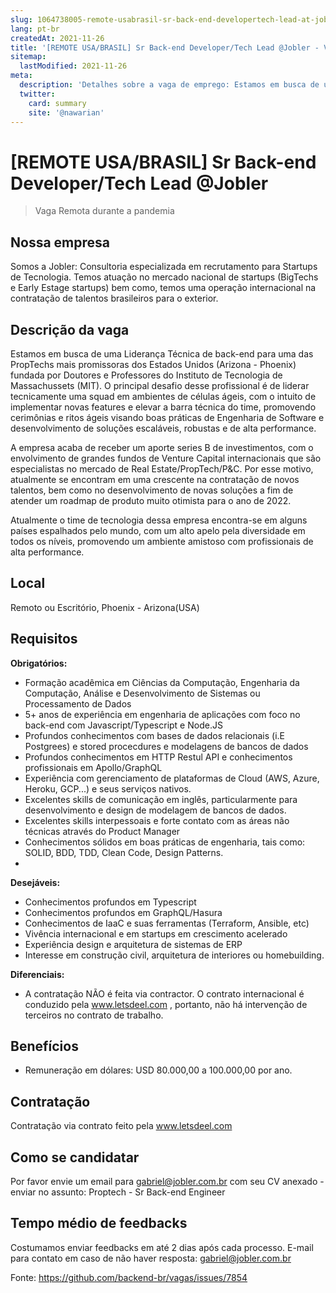 ```yaml
---
slug: 1064738005-remote-usabrasil-sr-back-end-developertech-lead-at-jobler
lang: pt-br
createdAt: 2021-11-26
title: '[REMOTE USA/BRASIL] Sr Back-end Developer/Tech Lead @Jobler - Vaga de Emprego'
sitemap:
  lastModified: 2021-11-26
meta:
  description: 'Detalhes sobre a vaga de emprego: Estamos em busca de uma Liderança Técnica de back-end para uma das PropTechs mais promissoras dos Estados Unidos (Arizona - Phoenix) fundada por Doutores e Professores do Instituto de Tecnologia de Massachussets (MIT). O principal desafio desse profissional é de liderar tecnicamente uma squad em ambientes de células ágeis, com o intuito de implementar novas features e elevar a barra técnica do time, promovendo cerimônias e ritos ágeis visando boas práticas de Engenharia de Software e desenvolvimento de soluções escaláveis, robustas e de alta performance. A empresa acaba de receber um aporte series B de investimentos, com o envolvimento de grandes fundos de Venture Capital internacionais que são especialistas no mercado de Real Estate/PropTech/P&C. Por esse motivo, atualmente se encontram em uma crescente na contratação de novos talentos, bem como no desenvolvimento de novas soluções a fim de atender um roadmap de produto muito otimista para o ano de 2022. Atualmente o time de tecnologia dessa empresa encontra-se em alguns países espalhados pelo mundo, com um alto apelo pela diversidade em todos os níveis, promovendo um ambiente amistoso com profissionais de alta performance.'
  twitter:
    card: summary
    site: '@nawarian'
---
```


# [REMOTE USA/BRASIL] Sr Back-end Developer/Tech Lead @Jobler

<!--
==================================================
Caso a vaga for remoto durante a pandemia informar no texto "Remoto durante o covid"
==================================================
-->
<!-- 
==================================================
POR FAVOR, SÓ POSTE SE A VAGA FOR PARA BACK-END!

Não faça distinção de gênero no título da vaga.

Use: "Back-End Developer" ao invés de 
"Desenvolvedor Back-End" \o/

Exemplo: `[São Paulo] Back-End Developer @ NOME DA EMPRESA`
==================================================
-->
<!--
==================================================
Caso a vaga for remoto durante a pandemia deixar a linha abaixo
==================================================
-->
> Vaga Remota durante a pandemia

## Nossa empresa

Somos a Jobler: Consultoria especializada em recrutamento para Startups de Tecnologia. Temos atuação no mercado nacional de startups (BigTechs e Early Estage startups) bem como, temos uma operação internacional na contratação de talentos brasileiros para o exterior.

## Descrição da vaga

Estamos em busca de uma Liderança Técnica de back-end para uma das PropTechs mais promissoras dos Estados Unidos (Arizona - Phoenix) fundada por Doutores e Professores do Instituto de Tecnologia de Massachussets (MIT). O principal desafio desse profissional é de liderar tecnicamente uma squad em ambientes de células ágeis, com o intuito de implementar novas features e elevar a barra técnica do time, promovendo cerimônias e ritos ágeis visando boas práticas de Engenharia de Software e desenvolvimento de soluções escaláveis, robustas e de alta performance.

A empresa acaba de receber um aporte series B de investimentos, com o envolvimento de grandes fundos de Venture Capital internacionais que são especialistas no mercado de Real Estate/PropTech/P&C. Por esse motivo, atualmente se encontram em uma crescente na contratação de novos talentos, bem como no desenvolvimento de novas soluções a fim de atender um roadmap de produto muito otimista para o ano de 2022.

Atualmente o time de tecnologia dessa empresa encontra-se em alguns países espalhados pelo mundo, com um alto apelo pela diversidade em todos os níveis, promovendo um ambiente amistoso com profissionais de alta performance.



## Local

Remoto ou Escritório, Phoenix - Arizona(USA)
## Requisitos

**Obrigatórios:**
- Formação acadêmica em Ciências da Computação, Engenharia da Computação, Análise e Desenvolvimento de Sistemas ou Processamento de Dados
- 5+ anos de experiência em engenharia de aplicações com foco no back-end com Javascript/Typescript e Node.JS
- Profundos conhecimentos com bases de dados relacionais (i.E Postgrees) e stored procecdures e modelagens de bancos de dados
- Profundos conhecimentos em HTTP Restul API e conhecimentos profissionais em Apollo/GraphQL
- Experiência com gerenciamento de plataformas de Cloud (AWS, Azure, Heroku, GCP...) e seus serviços nativos.
- Excelentes skills de comunicação em inglês, particularmente para desenvolvimento  e design de modelagem de bancos de dados.
- Excelentes skills interpessoais e forte contato com as áreas não técnicas através do Product Manager
- Conhecimentos sólidos em boas práticas de engenharia, tais como: SOLID, BDD, TDD, Clean Code, Design Patterns.
- 

**Desejáveis:**
- Conhecimentos profundos em Typescript
- Conhecimentos profundos em GraphQL/Hasura
- Conhecimentos de IaaC e suas ferramentas (Terraform, Ansible, etc)
- Vivência internacional e em startups em crescimento acelerado
- Experiência design e arquitetura de sistemas de ERP
- Interesse em construção civil, arquitetura de interiores ou homebuilding.

**Diferenciais:**
- A contratação NÃO é feita via contractor. O contrato internacional é conduzido pela www.letsdeel.com , portanto, não há intervenção de terceiros no contrato de trabalho.

## Benefícios

- Remuneração em dólares: USD 80.000,00 a 100.000,00 por ano.


## Contratação

Contratação via contrato feito pela www.letsdeel.com

## Como se candidatar

Por favor envie um email para gabriel@jobler.com.br com seu CV anexado - enviar no assunto: Proptech - Sr Back-end Engineer

## Tempo médio de feedbacks

Costumamos enviar feedbacks em até 2 dias após cada processo.
E-mail para contato em caso de não haver resposta: gabriel@jobler.com.br 




Fonte: https://github.com/backend-br/vagas/issues/7854